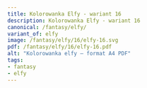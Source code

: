 ```yaml
---
title: Kolorowanka Elfy - wariant 16
description: Kolorowanka Elfy - wariant 16
canonical: /fantasy/elfy/
variant_of: elfy
image: /fantasy/elfy/16/elfy-16.svg
pdf: /fantasy/elfy/16/elfy-16.pdf
alt: "Kolorowanka elfy – format A4 PDF"
tags:
- fantasy
- elfy
---
```

